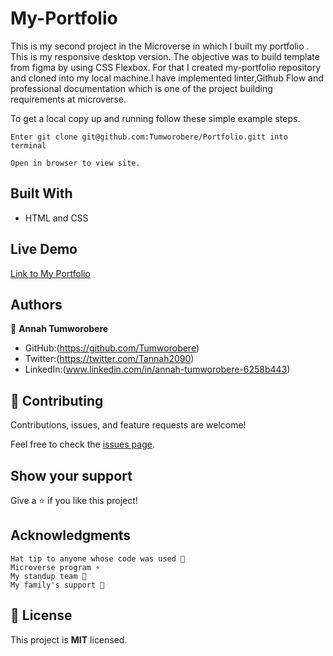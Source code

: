 # My-Portfolio
This is my second project in the Microverse in which I built my portfolio . This is my responsive desktop version. The objective was to build template from figma by using CSS Flexbox. For that I created my-portfolio repository and cloned into my local machine.I have implemented linter,Github Flow and professional documentation which is one of the project building requirements at microverse.

To get a local copy up and running follow these simple example steps.

    Enter git clone git@github.com:Tumworobere/Portfolio.gitt into terminal

    Open in browser to view site.


## Built With
- HTML and CSS

## Live Demo
[Link to My Portfolio](https://tumworobere.github.io/Portfolio/)
## Authors
👤 **Annah Tumworobere**

- GitHub:(https://github.com/Tumworobere)
- Twitter:(https://twitter.com/Tannah2090)
- LinkedIn:(www.linkedin.com/in/annah-tumworobere-6258b443)


## 🤝 Contributing

Contributions, issues, and feature requests are welcome!

Feel free to check the [issues page](../../issues/).


## Show your support

Give a ⭐ if you like this project!


## Acknowledgments

    Hat tip to anyone whose code was used 🔰
    Microverse program ⚡
    My standup team 🏹
    My family's support 🙌


## 📝 License

This project is **MIT** licensed.
